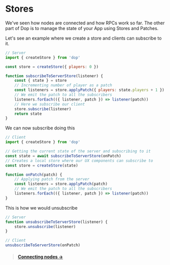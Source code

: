 # Stores

We've seen how nodes are connected and how RPCs work so far. The other part of Dop is to manage the state of your App using Stores and Patches.

Let's see an example where we create a store and clients can subscribe to it.

```js
// Server
import { createStore } from 'dop'

const store = createStore({ players: 0 })

function subscribeToServerStore(listener) {
    const { state } = store
    // Incrementing number of player as a patch
    const listeners = store.applyPatch({ players: state.players + 1 })
    // We emit the patch to all the subscribers
    listeners.forEach(({ listener, patch }) => listener(patch))
    // Here we subscribe our client
    store.subscribe(listener)
    return state
}
```

We can now subscribe doing this

```js
// Client
import { createStore } from 'dop'

// Getting the current state of the server and subscribing to it
const state = await subscribeToServerStore(onPatch)
// Creates a local store where our UX components can subscribe to
const store = createStore(state)

function onPatch(patch) {
    // Applying patch from the server
    const listeners = store.applyPatch(patch)
    // We emit the patch to all the subscribers
    listeners.forEach(({ listener, patch }) => listener(patch))
}
```

This is how we would unsubscribe

```js
// Server
function unsubscribeToServerStore(listener) {
    store.unsubscribe(listener)
}

// Client
unsubscribeToServerStore(onPatch)
```

> #### [Connecting nodes →](/guide/javascript/connecting-nodes)
